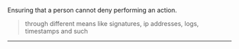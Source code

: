 Ensuring that a person cannot deny performing an action.

> through different means like signatures, ip addresses, logs, timestamps and such

---
